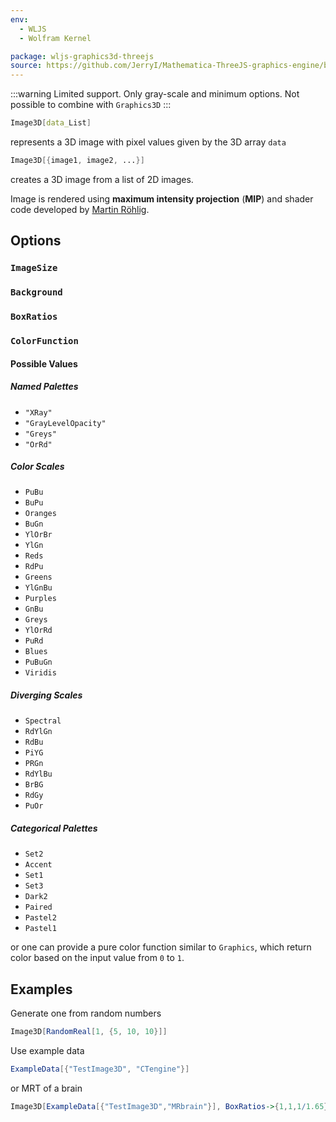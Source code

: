 ```yaml
---
env:
  - WLJS
  - Wolfram Kernel

package: wljs-graphics3d-threejs
source: https://github.com/JerryI/Mathematica-ThreeJS-graphics-engine/blob/dev/src/Kernel.wl
---
```



:::warning
Limited support. Only gray-scale and minimum options. Not possible to combine with `Graphics3D`
:::

```mathematica
Image3D[data_List]
```

represents a 3D image with pixel values given by the 3D array `data`

```mathematica
Image3D[{image1, image2, ...}]
```

creates a 3D image from a list of 2D images.

Image is rendered using **maximum intensity projection** (**MIP**) and shader code developed by [Martin Röhlig](https://observablehq.com/@mroehlig).

## Options
### `ImageSize`

### `Background`

### `BoxRatios`

### `ColorFunction`
#### Possible Values

##### Named Palettes
- `"XRay"`
- `"GrayLevelOpacity"`
- `"Greys"`
- `"OrRd"`

##### Color Scales
- `PuBu`
- `BuPu`
- `Oranges`
- `BuGn`
- `YlOrBr`
- `YlGn`
- `Reds`
- `RdPu`
- `Greens`
- `YlGnBu`
- `Purples`
- `GnBu`
- `Greys`
- `YlOrRd`
- `PuRd`
- `Blues`
- `PuBuGn`
- `Viridis`

##### Diverging Scales
- `Spectral`
- `RdYlGn`
- `RdBu`
- `PiYG`
- `PRGn`
- `RdYlBu`
- `BrBG`
- `RdGy`
- `PuOr`

##### Categorical Palettes
- `Set2`
- `Accent`
- `Set1`
- `Set3`
- `Dark2`
- `Paired`
- `Pastel2`
- `Pastel1`

or one can provide a pure color function similar to `Graphics`, which return color based on the input value from `0` to `1`.

## Examples
Generate one from random numbers

```mathematica
Image3D[RandomReal[1, {5, 10, 10}]]
```

Use example data

```mathematica
ExampleData[{"TestImage3D", "CTengine"}]
```

or MRT of a brain

```mathematica
Image3D[ExampleData[{"TestImage3D","MRbrain"}], BoxRatios->{1,1,1/1.65}, ColorFunction->"XRay"]
```